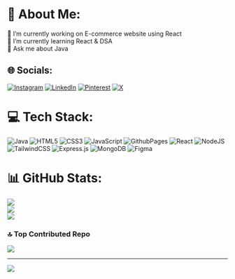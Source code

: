 # 💫 About Me:
🔭 I’m currently working on E-commerce website using React<br>🌱 I’m currently learning React & DSA<br>💬 Ask me about Java<br>


## 🌐 Socials:
[![Instagram](https://img.shields.io/badge/Instagram-%23E4405F.svg?logo=Instagram&logoColor=white)](https://instagram.com/anmol_.50) [![LinkedIn](https://img.shields.io/badge/LinkedIn-%230077B5.svg?logo=linkedin&logoColor=white)](https://linkedin.com/in/https://www.linkedin.com/in/anmol-joshi-226b1b26a/) [![Pinterest](https://img.shields.io/badge/Pinterest-%23E60023.svg?logo=Pinterest&logoColor=white)](https://pinterest.com/joshianmol2023) [![X](https://img.shields.io/badge/X-black.svg?logo=X&logoColor=white)](https://x.com/anmoljoshi25) 

# 💻 Tech Stack:
![Java](https://img.shields.io/badge/java-%23ED8B00.svg?style=for-the-badge&logo=openjdk&logoColor=white) ![HTML5](https://img.shields.io/badge/html5-%23E34F26.svg?style=for-the-badge&logo=html5&logoColor=white) ![CSS3](https://img.shields.io/badge/css3-%231572B6.svg?style=for-the-badge&logo=css3&logoColor=white) ![JavaScript](https://img.shields.io/badge/javascript-%23323330.svg?style=for-the-badge&logo=javascript&logoColor=%23F7DF1E) ![GithubPages](https://img.shields.io/badge/github%20pages-121013?style=for-the-badge&logo=github&logoColor=white) ![React](https://img.shields.io/badge/react-%2320232a.svg?style=for-the-badge&logo=react&logoColor=%2361DAFB) ![NodeJS](https://img.shields.io/badge/node.js-6DA55F?style=for-the-badge&logo=node.js&logoColor=white) ![TailwindCSS](https://img.shields.io/badge/tailwindcss-%2338B2AC.svg?style=for-the-badge&logo=tailwind-css&logoColor=white) ![Express.js](https://img.shields.io/badge/express.js-%23404d59.svg?style=for-the-badge&logo=express&logoColor=%2361DAFB) ![MongoDB](https://img.shields.io/badge/MongoDB-%234ea94b.svg?style=for-the-badge&logo=mongodb&logoColor=white) ![Figma](https://img.shields.io/badge/figma-%23F24E1E.svg?style=for-the-badge&logo=figma&logoColor=white)
# 📊 GitHub Stats:
![](https://github-readme-stats.vercel.app/api?username=anmoljoshi25&theme=dark&hide_border=false&include_all_commits=true&count_private=true)<br/>
![](https://github-readme-streak-stats.herokuapp.com/?user=anmoljoshi25&theme=dark&hide_border=false)<br/>
![](https://github-readme-stats.vercel.app/api/top-langs/?username=anmoljoshi25&theme=dark&hide_border=false&include_all_commits=true&count_private=true&layout=compact)

### 🔝 Top Contributed Repo
![](https://github-contributor-stats.vercel.app/api?username=anmoljoshi25&limit=5&theme=dark&combine_all_yearly_contributions=true)

---
[![](https://visitcount.itsvg.in/api?id=anmoljoshi25&icon=4&color=0)](https://visitcount.itsvg.in)

<!-- Proudly created with GPRM ( https://gprm.itsvg.in ) -->
